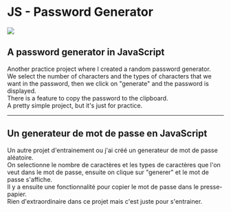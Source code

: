 # JS - Password Generator
<a href="https://password-generator.pruvostbastien.fr/" target="_blank"><img src="https://img.shields.io/badge/ctrl_%2B_click_here_to_see_the_website-324050?style=for-the-badge&logo=github&logoColor=white" /></a>

## A password generator in JavaScript

Another practice project where I created a random password generator.  
We select the number of characters and the types of characters that we want in the password, then we click on "generate" and the password is displayed.  
There is a feature to copy the password to the clipboard.  
A pretty simple project, but it's just for practice.  

---

## Un generateur de mot de passe en JavaScript

Un autre projet d'entrainement ou j'ai créé un generateur de mot de passe aléatoire.  
On selectionne le nombre de caractères et les types de caractères que l'on veut dans le mot de passe, ensuite on clique sur "generer" et le mot de passe s'affiche.   
Il y a ensuite une fonctionnalité pour copier le mot de passe dans le presse-papier.  
Rien d'extraordinaire dans ce projet mais c'est juste pour s'entrainer.  
